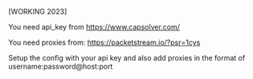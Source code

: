 [WORKING 2023]

You need api_key from https://www.capsolver.com/

You need proxies from: https://packetstream.io/?psr=1cys

Setup the config with your api key and also add proxies in the format of username:password@host:port

